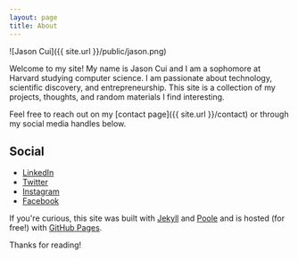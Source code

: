 ```yaml
---
layout: page
title: About
---
```


![Jason Cui]({{ site.url }}/public/jason.png)

Welcome to my site! My name is Jason Cui and I am a sophomore at Harvard studying computer science. I am passionate about technology, scientific discovery, and entrepreneurship. This site is a collection of my projects, thoughts, and random materials I find interesting.

Feel free to reach out on my [contact page]({{ site.url }}/contact) or through my social media handles below.

## Social

* [LinkedIn](https://www.linkedin.com/in/jasonscui)
* [Twitter](https://www.twitter.com/JasonSCui)
* [Instagram](https://www.instagram.com/JasonSCui)
* [Facebook](https://www.facebook.com/JasonSCui)

If you're curious, this site was built with [Jekyll](http://jekyllrb.com) and [Poole](http://getpoole.com/) and is hosted (for free!) with [GitHub Pages](https://pages.github.com).

Thanks for reading!